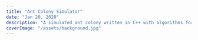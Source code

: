 ```yaml
---
title: "Ant Colony Simulator"
date: "Jan 20, 2020"
description: "A simulated ant colony written in C++ with algorithms for food foraging movement and pheromone trail depositing with food collection."
coverImage: "/assets/background.jpg"
---
```


#

